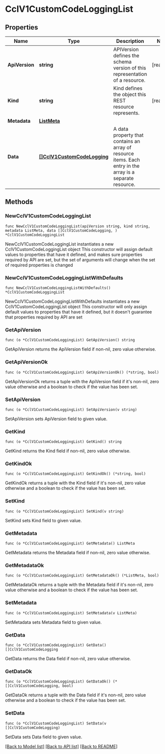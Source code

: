 # CclV1CustomCodeLoggingList

## Properties

Name | Type | Description | Notes
------------ | ------------- | ------------- | -------------
**ApiVersion** | **string** | APIVersion defines the schema version of this representation of a resource. | [readonly] 
**Kind** | **string** | Kind defines the object this REST resource represents. | [readonly] 
**Metadata** | [**ListMeta**](ListMeta.md) |  | 
**Data** | [**[]CclV1CustomCodeLogging**](CclV1CustomCodeLogging.md) | A data property that contains an array of resource items. Each entry in the array is a separate resource. | 

## Methods

### NewCclV1CustomCodeLoggingList

`func NewCclV1CustomCodeLoggingList(apiVersion string, kind string, metadata ListMeta, data []CclV1CustomCodeLogging, ) *CclV1CustomCodeLoggingList`

NewCclV1CustomCodeLoggingList instantiates a new CclV1CustomCodeLoggingList object
This constructor will assign default values to properties that have it defined,
and makes sure properties required by API are set, but the set of arguments
will change when the set of required properties is changed

### NewCclV1CustomCodeLoggingListWithDefaults

`func NewCclV1CustomCodeLoggingListWithDefaults() *CclV1CustomCodeLoggingList`

NewCclV1CustomCodeLoggingListWithDefaults instantiates a new CclV1CustomCodeLoggingList object
This constructor will only assign default values to properties that have it defined,
but it doesn't guarantee that properties required by API are set

### GetApiVersion

`func (o *CclV1CustomCodeLoggingList) GetApiVersion() string`

GetApiVersion returns the ApiVersion field if non-nil, zero value otherwise.

### GetApiVersionOk

`func (o *CclV1CustomCodeLoggingList) GetApiVersionOk() (*string, bool)`

GetApiVersionOk returns a tuple with the ApiVersion field if it's non-nil, zero value otherwise
and a boolean to check if the value has been set.

### SetApiVersion

`func (o *CclV1CustomCodeLoggingList) SetApiVersion(v string)`

SetApiVersion sets ApiVersion field to given value.


### GetKind

`func (o *CclV1CustomCodeLoggingList) GetKind() string`

GetKind returns the Kind field if non-nil, zero value otherwise.

### GetKindOk

`func (o *CclV1CustomCodeLoggingList) GetKindOk() (*string, bool)`

GetKindOk returns a tuple with the Kind field if it's non-nil, zero value otherwise
and a boolean to check if the value has been set.

### SetKind

`func (o *CclV1CustomCodeLoggingList) SetKind(v string)`

SetKind sets Kind field to given value.


### GetMetadata

`func (o *CclV1CustomCodeLoggingList) GetMetadata() ListMeta`

GetMetadata returns the Metadata field if non-nil, zero value otherwise.

### GetMetadataOk

`func (o *CclV1CustomCodeLoggingList) GetMetadataOk() (*ListMeta, bool)`

GetMetadataOk returns a tuple with the Metadata field if it's non-nil, zero value otherwise
and a boolean to check if the value has been set.

### SetMetadata

`func (o *CclV1CustomCodeLoggingList) SetMetadata(v ListMeta)`

SetMetadata sets Metadata field to given value.


### GetData

`func (o *CclV1CustomCodeLoggingList) GetData() []CclV1CustomCodeLogging`

GetData returns the Data field if non-nil, zero value otherwise.

### GetDataOk

`func (o *CclV1CustomCodeLoggingList) GetDataOk() (*[]CclV1CustomCodeLogging, bool)`

GetDataOk returns a tuple with the Data field if it's non-nil, zero value otherwise
and a boolean to check if the value has been set.

### SetData

`func (o *CclV1CustomCodeLoggingList) SetData(v []CclV1CustomCodeLogging)`

SetData sets Data field to given value.



[[Back to Model list]](../README.md#documentation-for-models) [[Back to API list]](../README.md#documentation-for-api-endpoints) [[Back to README]](../README.md)


